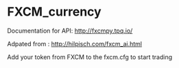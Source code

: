 # FXCM_currency

Documentation for API: http://fxcmpy.tpq.io/


Adpated from : http://hilpisch.com/fxcm_ai.html

Add your token from FXCM to the fxcm.cfg to start trading
